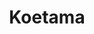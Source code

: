 --- 
title: "Koetama"
publishdate: "2019-6-23T16:48:46+02:00"
src: "https://365manga.net/manga/koetama"
image: "https://data.365manga.net/images/thumbnails/15958-koetama.jpg"
description: "High school junior Wakaba Sakimoto is a normal girl, no matter how you look at her. Everyone around her is thinking about the future, but Wakaba still doesn't know what she wants to do. Then one day, she meets voice actress Touko Hosaka by accident, and Wakaba's future changes in a big way... [from JManga]"
---